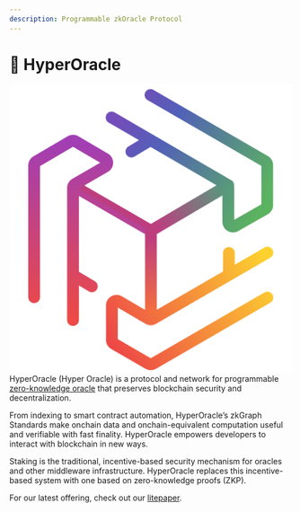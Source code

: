 ```yaml
---
description: Programmable zkOracle Protocol
---
```


# 🌈 HyperOracle

<img src=".gitbook/assets/hoLogoNoBG.png" alt="" data-size="line">HyperOracle (Hyper Oracle) is a protocol and network for programmable [zero-knowledge oracle](https://ethresear.ch/t/defining-zkoracle-for-ethereum/15131) that preserves blockchain security and decentralization.

From indexing to smart contract automation, HyperOracle’s zkGraph Standards make onchain data and onchain-equivalent computation useful and verifiable with fast finality. HyperOracle empowers developers to interact with blockchain in new ways.

Staking is the traditional, incentive-based security mechanism for oracles and other middleware infrastructure. HyperOracle replaces this incentive-based system with one based on zero-knowledge proofs (ZKP).

For our latest offering, check out our [litepaper](https://mirror.xyz/hyperoracleblog.eth/FKvpIGI7fiuNr5rnTlFWAdxk4QCNFIR9rmqDPxWLc2w).
